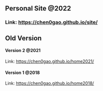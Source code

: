 ## Personal Site @2022

### **Link: https://chen0gao.github.io/site/**

## Old Version
#### Version 2 @2021

Link: https://chen0gao.github.io/home2021/

#### Version 1 @2018

Link: https://chen0gao.github.io/home2018/

